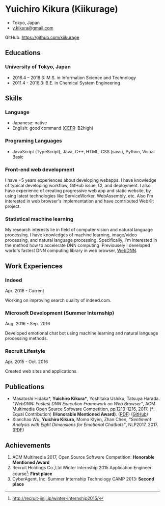 # Yuichiro Kikura (Kiikurage)

- Tokyo, Japan
- y.kikura@gmail.com

GitHub: https://github.com/kiikurage

## Educations

### University of Tokyo, Japan

- 2016.4 – 2018.3: M.S. in Information Science and Technology
- 2011.4 - 2016.3: B.E. in Chemical System Engineering

## Skills

### Language

- Japanese: native
- English: good command ([CEFR](https://www.coe.int/en/web/common-european-framework-reference-languages/level-descriptions): B2high)

### Programing Languages

- JavaScript (TypeScript), Java, C++, HTML, CSS (sass), Python, Visual Basic

### Front-end web development

I have +5 years experiences about developing webapps. I have knowledge of typical developing workflow, GitHub issue, CI, and deployment. I also have experience of creating progressive web app and static website, by using latest technologies like ServiceWorker, WebAssembly, etc. Also I'm interested in web browser's implementation and have contributed WebKit project.

### Statistical machine learning

My research interests lie in field of computer vision and natural language processing. I have knowledges of machine learning, image/video processing, and natural language processing. Specifically, I'm interested in the method how to accelerate DNN computing. Previousely I developed world's fastest DNN computing library in web browser, [WebDNN](https://github.com/mil-tokyo/webdnn).

## Work Experiences

### Indeed

Apr. 2018 - Current

Working on improving search quality of indeed.com.

### Microsoft Development (Summer Internship)

Aug. 2016 - Sep. 2016	

Developed emotional chat bot using machine learning and natural language processing methods.

### Recruit Lifestyle

Apr. 2015 - Oct. 2016

Created web sites and applications.

## Publications

- Masatoshi Hidaka*, **Yuichiro Kikura\***, Yoshitaka Ushiku, Tatsuya Harada. *"WebDNN: Fastest DNN Execution Framework on Web Browser"*, ACM Multimedia Open Source Software Competition, pp.1213-1216, 2017. (*: Equal Contribution) **(Honorable Mentioned Award)**. ([PDF](https://dl.acm.org/citation.cfm?id=3129394&CFID=823516177&CFTOKEN=78760111)) ([GitHub](https://github.com/mil-tokyo/webdnn))
- Xianchao Wu, **Yuichiro Kikura**, Momo Klyen, Zhan Chen, *"Sentiment Analysis with Eight Dimensions for Emotional Chatbots"*, NLP2017, 2017. ([PDF](http://www.anlp.jp/proceedings/annual_meeting/2017/pdf_dir/C5-2.pdf))

## Achievements

1.  ACM Multimedia 2017, Open Source Software Competition: **Honorable Mentioned Award**
2.	Recruit Holdings Co.,Ltd Winter Internship 2015 Application Engineer course[^1]: **First place**
3.	CyberAgent, Inc. Summer Internship Technology CAMP 2013: **Second place**

[^1]: http://recruit-jinji.jp/winter-internship2015/
